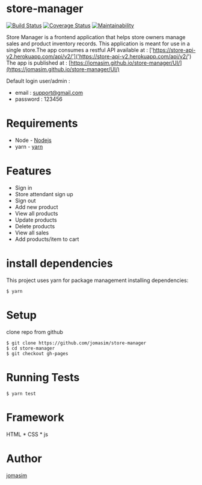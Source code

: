 # store-manager
[![Build Status](https://travis-ci.org/jomasim/store-manager.svg?branch=gh-pages)](https://travis-ci.org/jomasim/store-manager.svg?branch=gh-pages)
[![Coverage Status](https://coveralls.io/repos/github/jomasim/store-manager/badge.svg?branch=gh-pages)](https://coveralls.io/github/jomasim/store-manager?branch=gh-pages)
[![Maintainability](https://api.codeclimate.com/v1/badges/1f9c11386327740e138c/maintainability)](https://codeclimate.com/github/jomasim/store-manager/maintainability)

Store Manager is a frontend application that helps store owners manage sales and product inventory records. This application is meant for use in a single store.The app consumes  a restful API available at :
['https://store-api-v2.herokuapp.com/api/v2/']('https://store-api-v2.herokuapp.com/api/v2/')
The app is published at : 
[https://jomasim.github.io/store-manager/UI/](https://jomasim.github.io/store-manager/UI/)

Default login user/admin :
- email : support@gmail.com
- password : 123456

# Requirements
- Node - [Nodejs](https://nodejs.org/en/download/)
- yarn - [yarn](https://yarnpkg.com/lang/en/docs/install/)


# Features
- Sign in
- Store attendant sign up
- Sign out
- Add new product
- View all products
- Update products
- Delete products
- View all sales
- Add products/item to cart


# install dependencies 
This project uses yarn for package management
installing dependencies:

```
$ yarn

```

# Setup 

clone repo from github

```
$ git clone https://github.com/jomasim/store-manager
$ cd store-manager
$ git checkout gh-pages

```

# Running Tests
```
$ yarn test

```

# Framework
HTML * CSS * js

# Author
[jomasim](https://github.com/jomasim)
